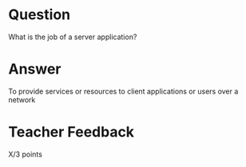 # Question

What is the job of a server application?

# Answer

To provide services or resources to client applications or users over a network

# Teacher Feedback

X/3 points
